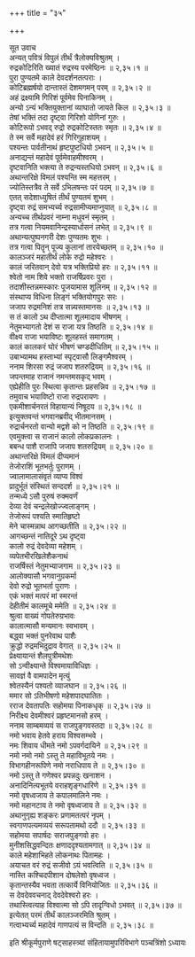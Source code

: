+++
title = "३५"

+++

सूत उवाच  
अन्यत् पवित्रं विपुलं तीर्थं त्रैलोक्यविश्रुतम् ।  
रुद्रकोटिरिति ख्यातं रुद्रस्य परमेष्ठिनः ॥ २,३५।१ ॥  
पुरा पुण्यतमे काले देवदर्शनतत्पराः ।  
कोटिब्रह्मर्षयो दान्तास्तं देशमगमन् परम् ॥ २,३५।२ ॥  
अहं द्रक्ष्यामि गिरिशं पूर्वमेव पिनाकिनम् ।  
अन्यो ऽन्यं भक्तियुक्तानां व्याघातो जायते किल ॥ २,३५।३ ॥  
तेषां भक्तिं तदा दृष्ट्वा गिरिशो योगिनां गुरुः ।  
कोटिरूपो ऽभवद् रुद्रो रुद्रकोटिस्ततः स्मृतः ॥ २,३५।४ ॥  
ते स्म सर्वे महादेवं हरं गिरिगुहाशयम् ।  
पश्यन्तः पार्वतीनाथं हृष्टपुष्टधियो ऽभवन् ॥ २,३५।५ ॥  
अनाद्यन्तं महादेवं पूर्वमेवाहमीश्वरम् ।  
दृष्टवानिति भक्त्या ते रुद्रन्यस्तधियो ऽभवन् ॥ २,३५।६ ॥  
अथान्तरिक्षे विमलं पश्यन्ति स्म महत्तरम् ।  
ज्योतिस्तत्रैव ते सर्वे ऽभिलषन्तः परं पदम् ॥ २,३५।७ ॥  
एतत् सदेशाध्युषितं तीर्थं पुण्यतमं शुभम् ।  
दृष्ट्वा रुद्रं समभ्यर्च्य रुद्रसामीप्यमाप्नुयात् ॥ २,३५।८ ॥  
अन्यच्च तीर्थप्रवरं नाम्ना मधुवनं स्मृतम् ।  
तत्र गत्वा नियमवानिन्द्रस्यार्धासनं लभेत् ॥ २,३५।९ ॥  
अथान्यत्पुष्पनगरी देशः पुण्यतमः शुभः ।  
तत्र गत्वा पितॄन् पूज्य कुलानां तारयेच्छतम् ॥ २,३५।१० ॥  
कालञ्जरं महातीर्थं लोके रुद्रो महेश्वरः ।  
कालं जरितवान् देवो यत्र भक्तिप्रियो हरः ॥ २,३५।११ ॥  
श्वेतो नाम शिवे भक्तो राजर्षिप्रवरः पुरा ।  
तदाशीस्तन्नमस्कारः पूजयामास शूलिनम् ॥ २,३५।१२ ॥  
संस्थाप्य विधिना लिङ्गं भक्तियोगपुरः सरः ।  
जजाप रुद्रमनिशं तत्र सन्न्यस्तमानसः ॥ २,३५।१३ ॥  
स तं कालो ऽथ दीप्तात्मा शूलमादाय भीषणम् ।  
नेतुमभ्यागतो देशं स राजा यत्र तिष्ठति ॥ २,३५।१४ ॥  
वीक्ष्य राजा भयाविष्टः शूलहस्तं समागतम् ।  
कालं कालकरं घोरं भीषणं चण्डदीधितिम् ॥ २,३५।१५ ॥  
उबाभ्यामथ हस्ताभ्यां स्पृट्वासौ लिङ्गमैश्वरम् ।  
ननाम शिरसा रुद्रं जजाप शतरुद्रियम् ॥ २,३५।१६ ॥  
जपन्तमाह राजानं नमन्तमसकृद् भवम् ।  
एह्येहीति पुरः स्थित्वा कृतान्तः प्रहसन्निव ॥ २,३५।१७ ॥  
तमुवाच भयाविष्टो राजा रुद्रपरायणः ।  
एकमीशार्चनरतं विहायान्यं निषूदय ॥ २,३५।१८ ॥  
इत्युक्तवन्तं भगवानब्रवीद् भीतमानसम् ।  
रुद्रार्चनरतो वान्यो मद्वशे को न तिष्ठति ॥ २,३५।१९ ॥  
एवमुक्त्वा स राजानं कालो लोकप्रकालनः ।  
बबन्ध पाशै राजापि जजाप शतरुद्रियम् ॥ २,३५।२० ॥  
अथान्तरिक्षे विमलं दीप्यमानं  
तेजोराशिं भूतभर्तुः पुराणम् ।  
ज्वालामालासंवृतं व्याप्य विश्वं  
प्रादुर्भूतं संस्थितं सन्ददर्श ॥ २,३५।२१ ॥  
तन्मध्ये ऽसौ पुरुषं रुक्मवर्णं  
देव्या देवं चन्द्रलेखोज्ज्वलाङ्गम् ।  
तेजोरूपं पश्यति स्मातिहृष्टो  
मेने चास्मन्नाथ आगच्छतीति ॥ २,३५।२२ ॥  
आगच्छन्तं नातिदूरे ऽथ दृष्ट्वा  
कालो रुद्रं देवदेव्या महेशम् ।  
व्यपेतभीरखिलेशैकनाथं  
राजर्षिस्तं नेतुमभ्याजगाम ॥ २,३५।२३ ॥  
आलोक्यासौ भगवानुग्रकर्मा  
देवो रुद्रो भूतभर्ता पुराणः ।  
एकं भक्तं मत्परं मां स्मरन्तं  
देहीतीमं कालमूचे ममेति ॥ २,३५।२४ ॥  
श्रुत्वा वाख्यं गोपतेरुग्रभावः  
कालात्मासौ मन्यमानः स्वभावम् ।  
बद्ध्वा भक्तं पुनरेवाथ पाशैः  
क्रुद्धो रुद्रमभिदुद्राव वेगात् ॥ २,३५।२५ ॥  
प्रेक्ष्यायान्तं शैलपुत्रीमथेशः  
सो ऽन्वीक्ष्यान्ते विश्वमायाविधिज्ञः ।  
सावज्ञं वै वामपादेन मृत्युं  
श्वेतस्यैनं पश्यतो व्याजघान ॥ २,३५।२६ ॥  
ममार सो ऽतिभीषणो महेशपादघातितः ।  
रराज देवतापतिः सहोमया पिनाकधृक् ॥ २,३५।२७ ॥  
निरीक्ष्य देवमीश्वरं प्रहृष्टमानसो हरम् ।  
ननाम साम्बमव्ययं स राजपुङ्गवस्तदा ॥ २,३५।२८ ॥  
नमो भवाय हेतवे हराय विश्वसम्भवे ।  
नमः शिवाय धीमते नमो ऽपवर्गदायिने ॥ २,३५।२९ ॥  
नमो नमो नमो ऽस्तु ते महाविभूतये नमः ।  
विभागहीनरूपिणे नमो नराधिपाय ते ॥ २,३५।३० ॥  
नमो ऽस्तु ते गणेश्वर प्रपन्नदुः खनाशन ।  
अनादिनित्यभूतये वराहशृङ्गधारिणे ॥ २,३५।३१ ॥  
नमो वृषध्वजाय ते कपालमालिने नमः ।  
नमो महानटाय ते नमो वृषध्वजाय ते ॥ २,३५।३२ ॥  
अथानुगृह्य शङ्करः प्रणामतत्परं नृपम् ।  
स्वगाणपत्यमव्ययं सरूपतामथो ददौ ॥ २,३५।३३ ॥  
सहोमया सपार्षदः सराजपुङ्गवो हरः ।  
मुनीशसिद्धवन्दितः क्षणाददृश्यतामगात् ॥ २,३५।३४ ॥  
काले महेशाभिहते लोकनाथः पितामहः ।  
अयाचत वरं रुद्रं सजीवो ऽयं भवत्विति ॥ २,३५।३५ ॥  
नास्ति कश्चिदपीशान दोषलेशो वृषध्वज ।  
कृतान्तस्यैव भवता तत्कार्ये विनियोजितः ॥ २,३५।३६ ॥  
स देवदेववचनाद् देवदेवेश्वरो हरः ।  
तथास्त्वित्याह विश्वात्मा सो ऽपि तादृग्विधो ऽभवत् ॥ २,३५।३७ ॥  
इत्येतत् परमं तीर्थं कालञ्जरमिति श्रुतम् ।  
गत्वाभ्यर्च्य महादेवं गाणपत्यं स विन्दति ॥ २,३५।३८ ॥  
    
इति श्रीकूर्मपुराणे षट्साहस्त्र्यां संहितायामुपरिविभागे पञ्चत्रिंशो ऽध्यायः
